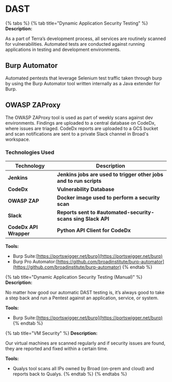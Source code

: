 # DAST

{% tabs %}
{% tab title="Dynamic Application Security Testing" %}
**Description:**

As a part of Terra’s development process, all services are routinely scanned for vulnerabilities. Automated tests are conducted against running applications in testing and development environments.

## Burp Automator

Automated pentests that leverage Selenium test traffic taken through burp by using the Burp Automator tool written internally as a Java extender for Burp.

## OWASP ZAProxy

The OWASP ZAProxy tool is used as part of weekly scans against dev environments. Findings are uploaded to a central database on CodeDx, where issues are triaged. CodeDx reports are uploaded to a GCS bucket and scan notifications are sent to a private Slack channel in Broad's workspace.

### Technologies Used

| **Technology**         | **Description**                                                    |
| ---------------------- | ------------------------------------------------------------------ |
| **Jenkins**            | **Jenkins jobs are used to trigger other jobs and to run scripts** |
| **CodeDx**             | **Vulnerability Database**                                         |
| **OWASP ZAP**          | **Docker image used to perform a security scan**                   |
| **Slack**              | **Reports sent to #automated-security-scans sing Slack API**       |
| **CodeDx API Wrapper** | **Python API Client for CodeDx**                                   |

**Tools:**

* Burp Suite:[https://portswigger.net/burp](https://portswigger.net/burp)
* Burp Pro Automator:[https://github.com/broadinstitute/burp-automator](https://github.com/broadinstitute/burp-automator)
{% endtab %}

{% tab title="Dynamic Application Security Testing (Manual)" %}
**Description:**

No matter how good our automatic DAST testing is, it’s always good to take a step back and run a Pentest against an application, service, or system.

**Tools:**

* Burp Suite:[https://portswigger.net/burp](https://portswigger.net/burp)
{% endtab %}

{% tab title="VM Security" %}
**Description:**

Our virtual machines are scanned regularly and if security issues are found, they are reported and fixed within a certain time.

**Tools:**

* Qualys tool scans all IPs owned by Broad (on-prem and cloud) and reports back to Qualys.
{% endtab %}
{% endtabs %}

